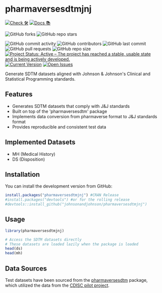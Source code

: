# pharmaversesdtmjnj
<!-- start badges -->
[![Check 🛠](https://github.com/johnsonandjohnson/pharmaversesdtmjnj/actions/workflows/check.yaml/badge.svg)](https://github.com/johnsonandjohnson/pharmaversesdtmjnj/actions/workflows/check.yaml)
[![Docs 📚](https://github.com/johnsonandjohnson/pharmaversesdtmjnj/actions/workflows/pkgdown.yaml/badge.svg)](https://johnsonandjohnson.github.io/pharmaversesdtmjnj/)

![GitHub forks](https://img.shields.io/github/forks/johnsonandjohnson/pharmaversesdtmjnj?style=social)
![GitHub repo stars](https://img.shields.io/github/stars/johnsonandjohnson/pharmaversesdtmjnj?style=social)

![GitHub commit activity](https://img.shields.io/github/commit-activity/m/johnsonandjohnson/pharmaversesdtmjnj)
![GitHub contributors](https://img.shields.io/github/contributors/johnsonandjohnson/pharmaversesdtmjnj)
![GitHub last commit](https://img.shields.io/github/last-commit/johnsonandjohnson/pharmaversesdtmjnj)
![GitHub pull requests](https://img.shields.io/github/issues-pr/johnsonandjohnson/pharmaversesdtmjnj)
![GitHub repo size](https://img.shields.io/github/repo-size/johnsonandjohnson/pharmaversesdtmjnj)
[![Project Status: Active – The project has reached a stable, usable state and is being actively developed.](https://www.repostatus.org/badges/latest/active.svg)](https://www.repostatus.org/#active)
[![Current Version](https://img.shields.io/github/r-package/v/johnsonandjohnson/pharmaversesdtmjnj/main?color=purple&label=package%20version)](https://github.com/johnsonandjohnson/pharmaversesdtmjnj/tree/main)
[![Open Issues](https://img.shields.io/github/issues-raw/johnsonandjohnson/pharmaversesdtmjnj?color=red&label=open%20issues)](https://github.com/johnsonandjohnson/pharmaversesdtmjnj/issues?q=is%3Aissue+is%3Aopen+sort%3Aupdated-desc)
<!-- end badges -->


Generate SDTM datasets aligned with Johnson & Johnson's Clinical and Statistical Programming standards.


## Features

- Generates SDTM datasets that comply with J&J standards
- Built on top of the 'pharmaversesdtm' package
- Implements data conversion from pharmaverse format to J&J standards format
- Provides reproducible and consistent test data

## Implemented Datasets

- MH (Medical History)
- DS (Disposition)


## Installation

You can install the development version from GitHub:

```r
install.packages("pharmaversesdtmjnj") #CRAN Release
#install.packages("devtools") #or for the rolling release
#devtools::install_github("johnsonandjohnson/pharmaversesdtmjnj")
```

## Usage

```r
library(pharmaversesdtmjnj)

# Access the SDTM datasets directly
# These datasets are loaded lazily when the package is loaded
head(ds)
head(mh)
```

## Data Sources
Test datasets have been sourced from the [pharmaversesdtm](https://github.com/pharmaverse/pharmaversesdtm) package, which utilized the data from the [CDISC pilot project](https://github.com/cdisc-org/sdtm-adam-pilot-project).
